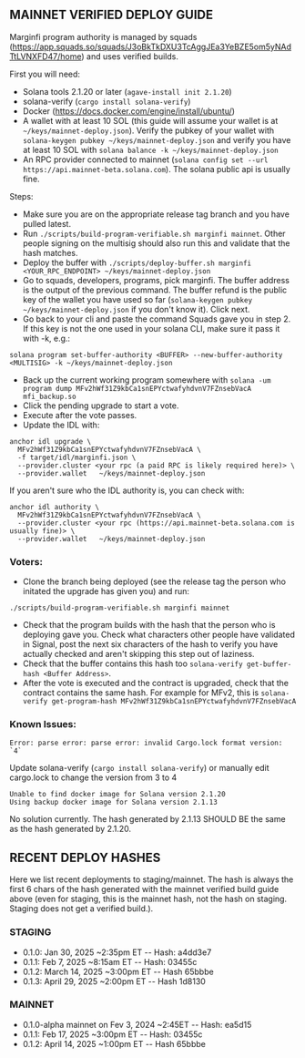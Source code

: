 ## MAINNET VERIFIED DEPLOY GUIDE

Marginfi program authority is managed by squads (https://app.squads.so/squads/J3oBkTkDXU3TcAggJEa3YeBZE5om5yNAdTtLVNXFD47/home) and uses verified builds.


First you will need:
* Solana tools 2.1.20 or later (`agave-install init 2.1.20`)
* solana-verify (`cargo install solana-verify`)
* Docker (https://docs.docker.com/engine/install/ubuntu/)
* A wallet with at least 10 SOL (this guide will assume your wallet is at `~/keys/mainnet-deploy.json`). Verify the pubkey of your wallet with `solana-keygen pubkey ~/keys/mainnet-deploy.json` and verify you have at least 10 SOL with `solana balance -k ~/keys/mainnet-deploy.json`
* An RPC provider connected to mainnet (`solana config set --url https://api.mainnet-beta.solana.com`). The solana public api is usually fine.


Steps:
* Make sure you are on the appropriate release tag branch and you have pulled latest.
* Run `./scripts/build-program-verifiable.sh marginfi mainnet`. Other people signing on the multisig should also run this and validate that the hash matches. 
* Deploy the buffer with `./scripts/deploy-buffer.sh marginfi <YOUR_RPC_ENDPOINT> ~/keys/mainnet-deploy.json`
* Go to squads, developers, programs, pick marginfi. The buffer address is the output of the previous command. The buffer refund is the public key of the wallet you have used so far (`solana-keygen pubkey ~/keys/mainnet-deploy.json` if you don't know it). Click next.
* Go back to your cli and paste the command Squads gave you in step 2. If this key is not the one used in your solana CLI, make sure it pass it with -k, e.g.:
```
solana program set-buffer-authority <BUFFER> --new-buffer-authority <MULTISIG> -k ~/keys/mainnet-deploy.json
```
* Back up the current working program somewhere with `solana -um program dump MFv2hWf31Z9kbCa1snEPYctwafyhdvnV7FZnsebVacA mfi_backup.so`
* Click the pending upgrade to start a vote.
* Execute after the vote passes.
* Update the IDL with:
```
anchor idl upgrade \
  MFv2hWf31Z9kbCa1snEPYctwafyhdvnV7FZnsebVacA \
  -f target/idl/marginfi.json \
  --provider.cluster <your rpc (a paid RPC is likely required here)> \
  --provider.wallet   ~/keys/mainnet-deploy.json
```

If you aren't sure who the IDL authority is, you can check with: 
```
anchor idl authority \    
  MFv2hWf31Z9kbCa1snEPYctwafyhdvnV7FZnsebVacA \
  --provider.cluster <your rpc (https://api.mainnet-beta.solana.com is usually fine)> \
  --provider.wallet   ~/keys/mainnet-deploy.json
```

### Voters:

* Clone the branch being deployed (see the release tag the person who initated the upgrade has given you) and run: 
```
./scripts/build-program-verifiable.sh marginfi mainnet
```
* Check that the program builds with the hash that the person who is deploying gave you. Check what characters other people have validated in Signal, post the next six characters of the hash to verify you have actually checked and aren't skipping this step out of laziness.
* Check that the buffer contains this hash too `solana-verify get-buffer-hash <Buffer Address>`.
* After the vote is executed and the contract is upgraded, check that the contract contains the same hash. For example for MFv2, this is `solana-verify get-program-hash MFv2hWf31Z9kbCa1snEPYctwafyhdvnV7FZnsebVacA`

### Known Issues:

```
Error: parse error: parse error: invalid Cargo.lock format version: `4`
```
Update solana-verify (`cargo install solana-verify`) or manually edit cargo.lock to change the
version from 3 to 4

```
Unable to find docker image for Solana version 2.1.20
Using backup docker image for Solana version 2.1.13
```
No solution currently. The hash generated by 2.1.13 SHOULD BE the same as the hash generated by 2.1.20.

## RECENT DEPLOY HASHES

Here we list recent deployments to staging/mainnet. The hash is always the first 6 chars of the hash generated with the mainnet verified build guide above (even for staging, this is the mainnet hash, not the hash on staging. Staging does not get a verified build.).

### STAGING

* 0.1.0: Jan 30, 2025 ~2:35pm ET -- Hash: a4dd3e7
* 0.1.1: Feb 7, 2025 ~8:15am ET -- Hash: 03455c
* 0.1.2: March 14, 2025 ~3:00pm ET -- Hash 65bbbe
* 0.1.3: April 29, 2025 ~2:00pm ET -- Hash 1d8130

### MAINNET

* 0.1.0-alpha mainnet on Fev 3, 2024 ~2:45ET -- Hash: ea5d15
* 0.1.1: Feb 17, 2025 ~3:00pm ET -- Hash: 03455c
* 0.1.2: April 14, 2025 ~1:00pm ET -- Hash 65bbbe
